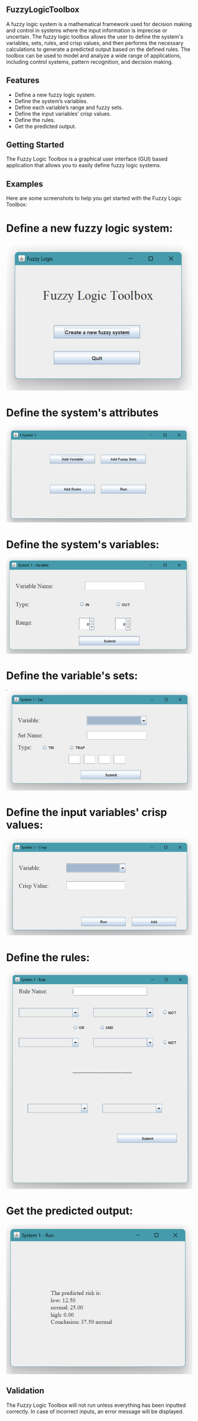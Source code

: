 ## FuzzyLogicToolbox
A fuzzy logic system is a mathematical framework used for decision making and control in systems where the input information is imprecise or uncertain. The fuzzy logic toolbox allows the user to define the system's variables, sets, rules, and crisp values, and then performs the necessary calculations to generate a predicted output based on the defined rules. The toolbox can be used to model and analyze a wide range of applications, including control systems, pattern recognition, and decision making.

## Features
- Define a new fuzzy logic system.
- Define the system’s variables.
- Define each variable’s range and fuzzy sets.
- Define the input variables’ crisp values.
- Define the rules.
- Get the predicted output.

## Getting Started
The Fuzzy Logic Toolbox is a graphical user interface (GUI) based application that allows you to easily define fuzzy logic systems.

## Examples
Here are some screenshots to help you get started with the Fuzzy Logic Toolbox:

# Define a new fuzzy logic system:
   ![newsystem](InitFrame.png)

# Define the system's attributes
   ![variable](MainMenuFrame.png)

# Define the system's variables:
   ![variable](Input.png)

# Define the variable's sets:
   ![variable](Set.png)
 
# Define the input variables' crisp values:
   ![crisp](Crisp.png)

# Define the rules:
   ![rule](Rule.png)
   
# Get the predicted output:
   ![output](OutputFrame.png)

## Validation
The Fuzzy Logic Toolbox will not run unless everything has been inputted correctly. In case of incorrect inputs, an error message will be displayed.